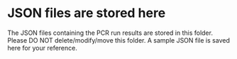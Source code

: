 # JSON files are stored here

The JSON files containing the PCR run results are stored in this folder. Please DO NOT delete/modify/move this folder. A sample JSON file is saved here for your reference.
